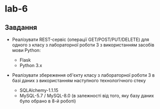 # lab-6

## Завдання

* Реалізувати REST-сервіс (операції GET/POST/PUT/DELETE) для одного з класу з лабораторної роботи 3 з використанням засобів мови Python:
  * Flask
  * Python 3.x

* Реалізувати збереження об'єкту класу з лабораторної роботи 3 в базі даних
  з використанням наступного технологічного стеку 
  * SQLAlchemy-1.1.15
  * MySQL-5.7 / MySQL-8.0 (в залежності від того, яку базу даних було обрано в 8-й роботі)
